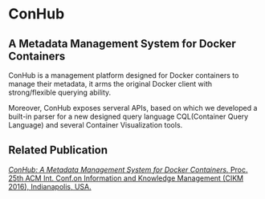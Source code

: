 # ConHub
## A Metadata Management System for Docker Containers
ConHub is a management platform designed for Docker containers to manage their metadata, it arms the original
Docker client with strong/flexible querying ability.

Moreover, ConHub exposes serveral APIs, based on which we developed a built-in parser for a new designed query language CQL(Container Query Language)
and several Container Visualization tools.

## Related Publication
[_ConHub: A Metadata Management System for Docker Containers._ 
Proc. 25th ACM Int. Conf.on Information and Knowledge Management (CIKM 2016), Indianapolis, USA.](https://drive.google.com/open?id=0B8OtlmDMlRZnNURBYVN5bHIxNmc)
